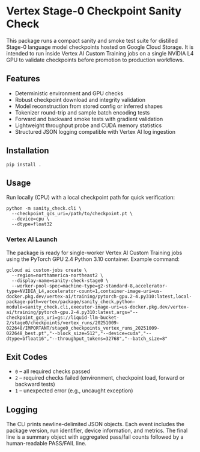 # Vertex Stage-0 Checkpoint Sanity Check

This package runs a compact sanity and smoke test suite for distilled Stage-0 language model checkpoints hosted on Google Cloud Storage. It is intended to run inside Vertex AI Custom Training jobs on a single NVIDIA L4 GPU to validate checkpoints before promotion to production workflows.

## Features

* Deterministic environment and GPU checks
* Robust checkpoint download and integrity validation
* Model reconstruction from stored config or inferred shapes
* Tokenizer round-trip and sample batch encoding tests
* Forward and backward smoke tests with gradient validation
* Lightweight throughput probe and CUDA memory statistics
* Structured JSON logging compatible with Vertex AI log ingestion

## Installation

```
pip install .
```

## Usage

Run locally (CPU) with a local checkpoint path for quick verification:

```
python -m sanity_check.cli \
  --checkpoint_gcs_uri=/path/to/checkpoint.pt \
  --device=cpu \
  --dtype=float32
```

### Vertex AI Launch

The package is ready for single-worker Vertex AI Custom Training jobs using the PyTorch GPU 2.4 Python 3.10 container. Example command:

```
gcloud ai custom-jobs create \
  --region=northamerica-northeast2 \
  --display-name=sanity-check-stage0 \
  --worker-pool-spec=machine-type=g2-standard-8,accelerator-type=NVIDIA_L4,accelerator-count=1,container-image-uri=us-docker.pkg.dev/vertex-ai/training/pytorch-gpu.2-4.py310:latest,local-package-path=vertex/package/sanity_check,python-module=sanity_check.cli,executor-image-uri=us-docker.pkg.dev/vertex-ai/training/pytorch-gpu.2-4.py310:latest,args="--checkpoint_gcs_uri=gs://liquid-llm-bucket-2/stage0/checkpoints/vertex_runs/20251009-022648/IMPORTANT/stage0_checkpoints_vertex_runs_20251009-022648_best.pt","--block_size=512","--device=cuda","--dtype=bfloat16","--throughput_tokens=32768","--batch_size=8"
```

## Exit Codes

* `0` – all required checks passed
* `2` – required checks failed (environment, checkpoint load, forward or backward tests)
* `1` – unexpected error (e.g., uncaught exception)

## Logging

The CLI prints newline-delimited JSON objects. Each event includes the package version, run identifier, device information, and metrics. The final line is a summary object with aggregated pass/fail counts followed by a human-readable PASS/FAIL line.
